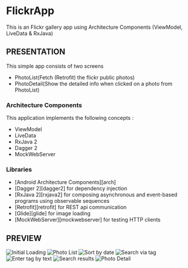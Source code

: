 # FlickrApp
This is an Flickr gallery app  using Architecture Components (ViewModel, LiveData & RxJava)

## PRESENTATION
This simple app consists of  two screens
* PhotoList(Fetch (Retrofit) the flickr public photos)
* PhotoDetail(Show the detailed info when clicked on a photo from PhotoList)

### Architecture Components
This application implements the following concepts :
- ViewModel
- LiveData
- RxJava 2
- Dagger 2
- MockWebServer

### Libraries
* [Android Architecture Components][arch]
* [Dagger 2][dagger2] for dependency injection
* [RxJava 2][rxjava2] for composing asynchronous and event-based programs using observable sequences
* [Retrofit][retrofit] for REST api communication
* [Glide][glide] for image loading
* [MockWebServer][mockwebserver] for testing HTTP clients

## PREVIEW
![Initial Loading](/screenshots/loading.png?raw=true "Loading Screen")
![Photo List](/screenshots/photo_list.png?raw=true "Photo List Scren")
![Sort by date](/screenshots/order_by.png?raw=true "Sort by date screen")
![Search via tag](/screenshots/search_tag.png?raw=true "Search view screen")
![Enter tag by text](/screenshots/search_edittext.png?raw=true "Search by tag screen")
![Search results](/screenshots/search_results.png?raw=true "SearchResults screen")
![Photo Detail](/screenshots/photo_detail.png?raw=true "Photo detail screen")


